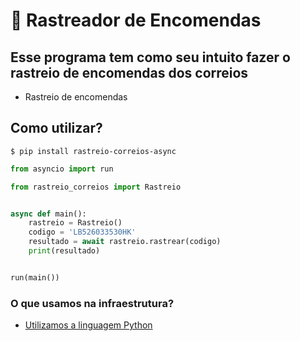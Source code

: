 # 🐍 Rastreador de Encomendas

## Esse programa tem como seu intuito fazer o rastreio de encomendas dos correios

- Rastreio de encomendas

## Como utilizar?

```shell
$ pip install rastreio-correios-async
```

```Python
from asyncio import run

from rastreio_correios import Rastreio


async def main():
    rastreio = Rastreio()
    codigo = 'LB526033530HK'
    resultado = await rastreio.rastrear(codigo)
    print(resultado)


run(main())
```

### O que usamos na infraestrutura?

- [Utilizamos a linguagem Python](https://www.python.org/)
